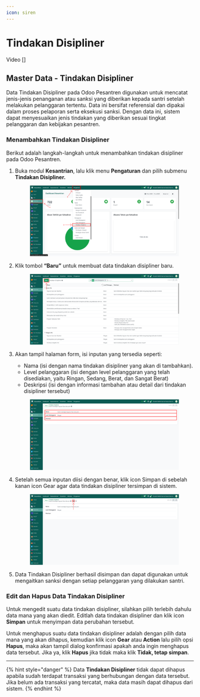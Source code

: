 ```yaml
---
icon: siren
---
```


# Tindakan Disipliner

Video \[]

## Master Data - Tindakan Disipliner

Data Tindakan Disipliner pada Odoo Pesantren digunakan untuk mencatat jenis-jenis penanganan atau sanksi yang diberikan kepada santri setelah melakukan pelanggaran tertentu. Data ini bersifat referensial dan dipakai dalam proses pelaporan serta eksekusi sanksi. Dengan data ini, sistem dapat menyesuaikan jenis tindakan yang diberikan sesuai tingkat pelanggaran dan kebijakan pesantren.

### Menambahkan Tindakan Disipliner

Berikut adalah langkah-langkah untuk menambahkan tindakan disipliner pada Odoo Pesantren.

1.  Buka modul **Kesantrian**, lalu klik menu **Pengaturan** dan pilih submenu **Tindakan Disipliner.**

    <figure><img src="../../../.gitbook/assets/images-178.png" alt=""><figcaption></figcaption></figure>


2.  Klik tombol **“Baru”** untuk membuat data tindakan disipliner baru.&#x20;

    <figure><img src="../../../.gitbook/assets/images-179.png" alt=""><figcaption></figcaption></figure>


3.  Akan tampil halaman form, isi inputan yang tersedia seperti:

    * Nama (isi dengan nama tindakan disipliner yang akan di tambahkan).
    * Level pelanggaran (isi dengan level pelanggaran yang telah disediakan, yaitu Ringan, Sedang, Berat, dan Sangat Berat)
    * Deskripsi (isi dengan informasi tambahan atau detail dari tindakan disipliner tersebut)

    <figure><img src="../../../.gitbook/assets/images-180.png" alt=""><figcaption></figcaption></figure>


4.  Setelah semua inputan diisi dengan benar, klik icon Simpan di sebelah kanan icon Gear agar data tindakan disipliner tersimpan di sistem.

    <figure><img src="../../../.gitbook/assets/images-181.png" alt=""><figcaption></figcaption></figure>


5. Data Tindakan Disipliner berhasil disimpan dan dapat digunakan untuk mengaitkan sanksi dengan setiap pelanggaran yang dilakukan santri.

### Edit dan Hapus Data Tindakan Disipliner

Untuk mengedit suatu data tindakan disipliner, silahkan pilih terlebih dahulu data mana yang akan diedit. Editlah data tindakan disipliner dan klik icon **Simpan** untuk menyimpan data perubahan tersebut.

Untuk menghapus suatu data tindakan disipliner adalah dengan pilih data mana yang akan dihapus, kemudian klik icon **Gear** atau **Action** lalu pilih opsi **Hapus**, maka akan tampil dialog konfirmasi apakah anda ingin menghapus data tersebut. Jika ya, klik **Hapus** jika tidak maka klik **Tidak, tetap simpan**.

***

{% hint style="danger" %}
Data **Tindakan Disipliner** tidak dapat dihapus apabila sudah terdapat transaksi yang berhubungan dengan data tersebut. Jika belum ada transaksi yang tercatat, maka data masih dapat dihapus dari sistem.
{% endhint %}

